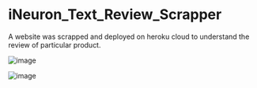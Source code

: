 # iNeuron_Text_Review_Scrapper
A website was scrapped and deployed on heroku cloud to understand the review of particular product.






![image](https://user-images.githubusercontent.com/43508968/98583118-dfa83800-22e9-11eb-9727-3a3e60262b17.png)








![image](https://user-images.githubusercontent.com/43508968/98583201-01a1ba80-22ea-11eb-9a70-3dc429b4cd22.png)
